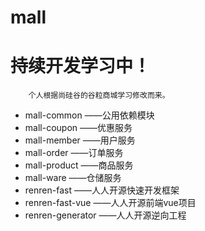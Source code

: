 # mall

# 持续开发学习中！
        个人根据尚硅谷的谷粒商城学习修改而来。
* mall-common  ——公用依赖模块
* mall-coupon ——优惠服务
* mall-member ——用户服务
* mall-order ——订单服务
* mall-product ——商品服务
* mall-ware ——仓储服务
* renren-fast ——人人开源快速开发框架
* renren-fast-vue ——人人开源前端vue项目
* renren-generator ——人人开源逆向工程
